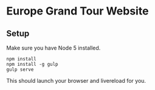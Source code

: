 # Europe Grand Tour Website

## Setup

Make sure you have Node 5 installed.

```
npm install
npm install -g gulp
gulp serve
```

This should launch your browser and livereload for you.
